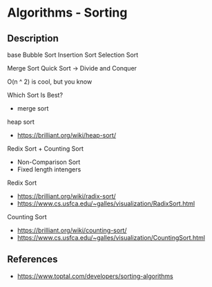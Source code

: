 # Algorithms - Sorting

## Description

base
Bubble Sort 
Insertion Sort
Selection Sort


Merge Sort
Quick Sort
-> Divide and Conquer

O(n ^ 2) is cool, but you know 

Which Sort Is Best?
- merge sort

heap sort
- https://brilliant.org/wiki/heap-sort/

Redix Sort + Counting Sort
- Non-Comparison Sort
- Fixed length intengers

Redix Sort
- https://brilliant.org/wiki/radix-sort/
- https://www.cs.usfca.edu/~galles/visualization/RadixSort.html

Counting Sort
- https://brilliant.org/wiki/counting-sort/
- https://www.cs.usfca.edu/~galles/visualization/CountingSort.html


## References
- https://www.toptal.com/developers/sorting-algorithms
